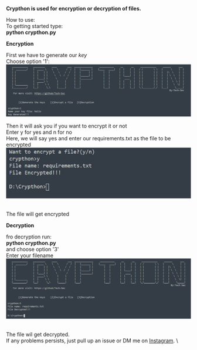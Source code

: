 **Crypthon is used for encryption or decryption of files.**

How to use: \
 To getting started type: \
 **python crypthon.py**

**Encryption**

First we have to generate our *key* \
 Choose option '1': \
 ![](img_1.JPG)

Then it will ask you if you want to encrypt it or not \
 Enter y for yes and n for no \
 Here, we will say yes and enter our requirements.txt as the file to be
encrypted \
 ![](img_2.JPG)

\
 The file will get encrypted

**Decryption**

fro decryption run: \
**python crypthon.py** \
 and choose option '3' \
 Enter your filename \
 ![](img_3.JPG)

\
 The file wil get decrypted. \
 If any problems persists, just pull up an issue or DM me on [Instagram](https://www.instagram.com/_imad._.1/). \


